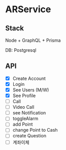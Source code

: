 # ARService

## Stack
Node + GraphQL + Prisma

DB: Postgresql

## API
- [x] Create Account
- [x] Login
- [x] See Users (M/W)
- [x] See Profile
- [ ] Call
- [ ] Video Call
- [ ] see Notification
- [ ] toggleAlarm
- [ ] add Point
- [ ] change Point to Cash
- [ ] create Question
- [ ] 계좌이체